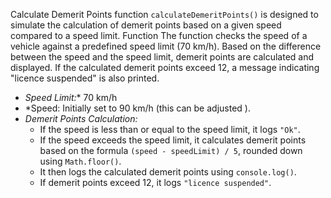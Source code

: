 Calculate Demerit Points
function `calculateDemeritPoints()` is designed to simulate the calculation of demerit points based on a given speed compared to a speed limit.
Function
The function checks the speed of a vehicle against a predefined speed limit (70 km/h). Based on the difference between the speed and the speed limit, demerit points are calculated and displayed. If the calculated demerit points exceed 12, a message indicating "licence suspended" is also printed.
- *Speed Limit:** 70 km/h
- *Speed: Initially set to 90 km/h (this can be adjusted ).
- *Demerit Points Calculation:*
  - If the speed is less than or equal to the speed limit, it logs `"Ok"`.
  - If the speed exceeds the speed limit, it calculates demerit points based on the formula `(speed - speedLimit) / 5`, rounded down using `Math.floor()`.
  - It then logs the calculated demerit points using `console.log()`.
  - If demerit points exceed 12, it logs `"licence suspended"`.

